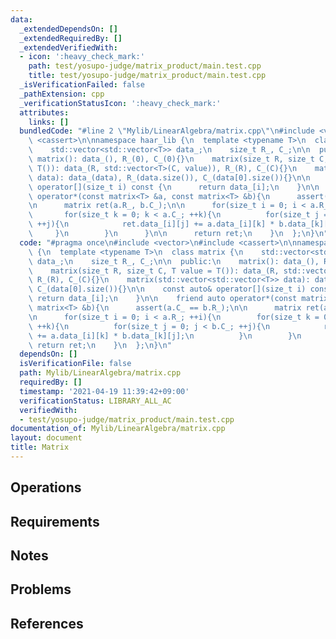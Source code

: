 ```yaml
---
data:
  _extendedDependsOn: []
  _extendedRequiredBy: []
  _extendedVerifiedWith:
  - icon: ':heavy_check_mark:'
    path: test/yosupo-judge/matrix_product/main.test.cpp
    title: test/yosupo-judge/matrix_product/main.test.cpp
  _isVerificationFailed: false
  _pathExtension: cpp
  _verificationStatusIcon: ':heavy_check_mark:'
  attributes:
    links: []
  bundledCode: "#line 2 \"Mylib/LinearAlgebra/matrix.cpp\"\n#include <vector>\n#include\
    \ <cassert>\n\nnamespace haar_lib {\n  template <typename T>\n  class matrix {\n\
    \    std::vector<std::vector<T>> data_;\n    size_t R_, C_;\n\n  public:\n   \
    \ matrix(): data_(), R_(0), C_(0){}\n    matrix(size_t R, size_t C, T value =\
    \ T()): data_(R, std::vector<T>(C, value)), R_(R), C_(C){}\n    matrix(std::vector<std::vector<T>>\
    \ data): data_(data), R_(data.size()), C_(data[0].size()){}\n\n    const auto&\
    \ operator[](size_t i) const {\n      return data_[i];\n    }\n\n    friend auto\
    \ operator*(const matrix<T> &a, const matrix<T> &b){\n      assert(a.C_ == b.R_);\n\
    \n      matrix ret(a.R_, b.C_);\n\n      for(size_t i = 0; i < a.R_; ++i){\n \
    \       for(size_t k = 0; k < a.C_; ++k){\n          for(size_t j = 0; j < b.C_;\
    \ ++j){\n            ret.data_[i][j] += a.data_[i][k] * b.data_[k][j];\n     \
    \     }\n        }\n      }\n\n      return ret;\n    }\n  };\n}\n"
  code: "#pragma once\n#include <vector>\n#include <cassert>\n\nnamespace haar_lib\
    \ {\n  template <typename T>\n  class matrix {\n    std::vector<std::vector<T>>\
    \ data_;\n    size_t R_, C_;\n\n  public:\n    matrix(): data_(), R_(0), C_(0){}\n\
    \    matrix(size_t R, size_t C, T value = T()): data_(R, std::vector<T>(C, value)),\
    \ R_(R), C_(C){}\n    matrix(std::vector<std::vector<T>> data): data_(data), R_(data.size()),\
    \ C_(data[0].size()){}\n\n    const auto& operator[](size_t i) const {\n     \
    \ return data_[i];\n    }\n\n    friend auto operator*(const matrix<T> &a, const\
    \ matrix<T> &b){\n      assert(a.C_ == b.R_);\n\n      matrix ret(a.R_, b.C_);\n\
    \n      for(size_t i = 0; i < a.R_; ++i){\n        for(size_t k = 0; k < a.C_;\
    \ ++k){\n          for(size_t j = 0; j < b.C_; ++j){\n            ret.data_[i][j]\
    \ += a.data_[i][k] * b.data_[k][j];\n          }\n        }\n      }\n\n     \
    \ return ret;\n    }\n  };\n}\n"
  dependsOn: []
  isVerificationFile: false
  path: Mylib/LinearAlgebra/matrix.cpp
  requiredBy: []
  timestamp: '2021-04-19 11:39:42+09:00'
  verificationStatus: LIBRARY_ALL_AC
  verifiedWith:
  - test/yosupo-judge/matrix_product/main.test.cpp
documentation_of: Mylib/LinearAlgebra/matrix.cpp
layout: document
title: Matrix
---
```


## Operations

## Requirements

## Notes

## Problems

## References
